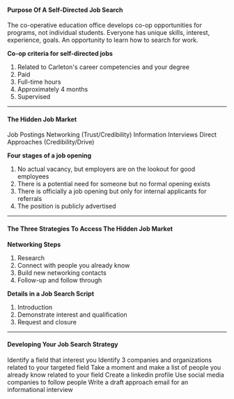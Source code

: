 #### Purpose Of A Self-Directed Job Search

The co-operative education office develops co-op opportunities for programs, not individual students.
Everyone has unique skills, interest, experience, goals.
An opportunity to learn how to search for work.

**Co-op criteria for self-directed jobs**
1. Related to Carleton's career competencies and your degree
2. Paid
3. Full-time hours
4. Approximately 4 months
5. Supervised

---
#### The Hidden Job Market

Job Postings
Networking (Trust/Credibility)
Information Interviews
Direct Approaches (Credibility/Drive)

**Four stages of a job opening**
1. No actual vacancy, but employers are on the lookout for good employees
2. There is a potential need for someone but no formal opening exists
3. There is officially a job opening but only for internal applicants for referrals
4. The position is publicly advertised

---
#### The Three Strategies To Access The Hidden Job Market

**Networking Steps**
1. Research
2. Connect with people you already know
3. Build new networking contacts
4. Follow-up and follow through

**Details in a Job Search Script**
1. Introduction
2. Demonstrate interest and qualification
3. Request and closure

---
#### Developing Your Job Search Strategy

Identify a field that interest you
Identify 3 companies and organizations related to your targeted field
Take a moment and make a list of people you already know related to your field
Create a linkedin profile
Use social media companies to follow people
Write a draft approach email for an informational interview